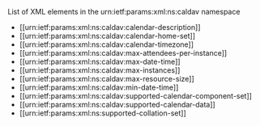 
List of XML elements in the urn:ietf:params:xml:ns:caldav namespace

* [[urn:ietf:params:xml:ns:caldav:calendar-description]]
* [[urn:ietf:params:xml:ns:caldav:calendar-home-set]]
* [[urn:ietf:params:xml:ns:caldav:calendar-timezone]]
* [[urn:ietf:params:xml:ns:caldav:max-attendees-per-instance]]
* [[urn:ietf:params:xml:ns:caldav:max-date-time]]
* [[urn:ietf:params:xml:ns:caldav:max-instances]]
* [[urn:ietf:params:xml:ns:caldav:max-resource-size]]
* [[urn:ietf:params:xml:ns:caldav:min-date-time]]
* [[urn:ietf:params:xml:ns:caldav:supported-calendar-component-set]]
* [[urn:ietf:params:xml:ns:caldav:supported-calendar-data]]
* [[urn:ietf:params:xml:ns:supported-collation-set]]
